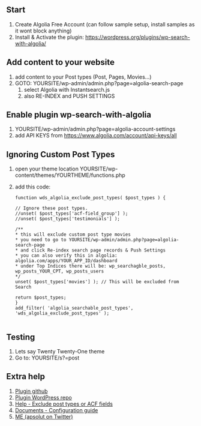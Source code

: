 ## Start
 1. Create Algolia Free Account (can follow sample setup, install samples as it wont block anything)
 2. Install & Activate the plugin: https://wordpress.org/plugins/wp-search-with-algolia/


## Add content to your website 
 1. add content to your Post types (Post, Pages, Movies...)
 2. GOTO: YOURSITE/wp-admin/admin.php?page=algolia-search-page
    1. select Algolia with Instantsearch.js
    1. also RE-INDEX and PUSH SETTINGS



## Enable plugin wp-search-with-algolia
 1. YOURSITE/wp-admin/admin.php?page=algolia-account-settings
 1. add API KEYS from https://www.algolia.com/account/api-keys/all




## Ignoring Custom Post Types
 1. open your theme location YOURSITE/wp-content/themes/YOURTHEME/functions.php
 2. add this code:

    ```// functions.php
    function wds_algolia_exclude_post_types( $post_types ) {

	// Ignore these post types.
	//unset( $post_types['acf-field_group'] );
	//unset( $post_types['testimonials'] );
	
	/**
	* this will exclude custom post type movies
	* you need to go to YOURSITE/wp-admin/admin.php?page=algolia-search-page
	* and click Re-index search page records & Push Settings
	* you can also verify this in algolia: algolia.com/apps/YOUR_APP_ID/dashboard
	* under Top Indices there will be: wp_searchagble_posts, wp_posts_YOUR_CPT, wp_posts_users
	*/
	unset( $post_types['movies'] ); // This will be excluded from Search 

	return $post_types;
    }
    add_filter( 'algolia_searchable_post_types', 'wds_algolia_exclude_post_types' );


## Testing
1. Lets say Twenty Twenty-One theme
1. Go to: YOURSITE/s?=post


## Extra help

1. [Plugin github](https://github.com/WebDevStudios/wp-search-with-algolia)
1. [Plugin WordPress repo](https://wordpress.org/plugins/wp-search-with-algolia/)
1. [Help - Exclude post types or ACF fields](https://webdevstudios.com/2021/02/09/wp-search-with-algolia/#excluding-by-post-type)
1. [Documents - Configuration guide](https://github.com/WebDevStudios/wp-search-with-algolia/wiki/Getting-Started)
1. [ME (apsolut on Twitter)](https://twitter.com/apsolut)



